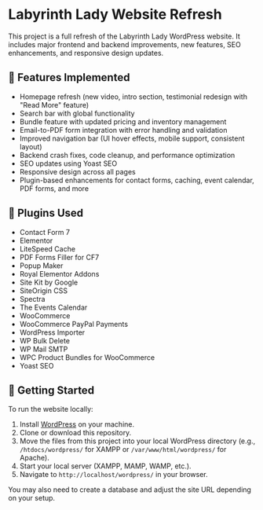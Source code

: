 # Labyrinth Lady Website Refresh

This project is a full refresh of the Labyrinth Lady WordPress website. It includes major frontend and backend improvements, new features, SEO enhancements, and responsive design updates.

## 🔧 Features Implemented

- Homepage refresh (new video, intro section, testimonial redesign with "Read More" feature)
- Search bar with global functionality
- Bundle feature with updated pricing and inventory management
- Email-to-PDF form integration with error handling and validation
- Improved navigation bar (UI hover effects, mobile support, consistent layout)
- Backend crash fixes, code cleanup, and performance optimization
- SEO updates using Yoast SEO
- Responsive design across all pages
- Plugin-based enhancements for contact forms, caching, event calendar, PDF forms, and more

## 🧰 Plugins Used

- Contact Form 7  
- Elementor  
- LiteSpeed Cache  
- PDF Forms Filler for CF7  
- Popup Maker  
- Royal Elementor Addons  
- Site Kit by Google  
- SiteOrigin CSS  
- Spectra  
- The Events Calendar  
- WooCommerce  
- WooCommerce PayPal Payments  
- WordPress Importer  
- WP Bulk Delete  
- WP Mail SMTP  
- WPC Product Bundles for WooCommerce  
- Yoast SEO  

## 🚀 Getting Started

To run the website locally:

1. Install [WordPress](https://wordpress.org/download/) on your machine.
2. Clone or download this repository.
3. Move the files from this project into your local WordPress directory (e.g., `/htdocs/wordpress/` for XAMPP or `/var/www/html/wordpress/` for Apache).
4. Start your local server (XAMPP, MAMP, WAMP, etc.).
5. Navigate to `http://localhost/wordpress/` in your browser.

You may also need to create a database and adjust the site URL depending on your setup.
